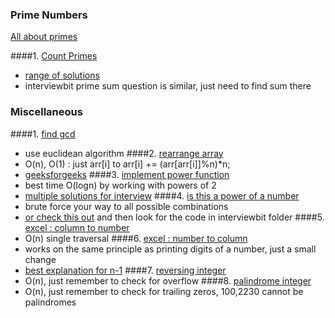 
### Prime Numbers
[All about primes](https://www.geeksforgeeks.org/prime-numbers/)

####1. [Count Primes](https://leetcode.com/problems/count-primes/description/)
  - [range of solutions](https://leetcode.com/problems/count-primes/discuss/57614/Simple-16-ms10-line-C++-solution.-1.use-new-bool-array-2.-only-traverse-odd-numbers-3.count-and-sieve-at-the-same-time)
  - interviewbit prime sum question is similar, just need to find sum there

### Miscellaneous

####1. [find gcd](https://www.interviewbit.com/problems/greatest-common-divisor/)
  - use euclidean algorithm
####2. [rearrange array](https://www.interviewbit.com/problems/rearrange-array/)
  - O(n), O(1) : just arr[i] to arr[i] += (arr[arr[i]]%n)\*n;
  - [geeksforgeeks](https://www.geeksforgeeks.org/rearrange-given-array-place/)
####3. [implement power function](https://leetcode.com/problems/powx-n/description/)
  - best time O(logn) by working with powers of 2
  - [multiple solutions for interview](https://leetcode.com/problems/powx-n/discuss/19544/5-different-choices-when-talk-with-interviewers)
####4. [is this a power of a number](https://www.interviewbit.com/problems/power-of-two-integers/)
  - brute force your way to all possible combinations
  - [or check this out](https://stackoverflow.com/questions/38895208/interviewbitpower-of-two-integers#) and then look for the code in interviewbit folder
####5. [excel : column to number](https://leetcode.com/problems/excel-sheet-column-number/description/)
  - O(n) single traversal
####6. [excel : number to column](https://leetcode.com/problems/excel-sheet-column-title/description/)
  - works on the same principle as printing digits of a number, just a small change
  - [best explanation for n-1](https://leetcode.com/problems/excel-sheet-column-title/discuss/51404)
####7. [reversing integer](https://leetcode.com/problems/reverse-integer/description/)
  - O(n), just remember to check for overflow
####8. [palindrome integer](https://leetcode.com/problems/palindrome-number/description/)
  - O(n), just remember to check for trailing zeros, 100,2230 cannot be palindromes
